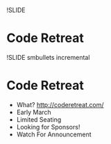 !SLIDE
# Code Retreat #

!SLIDE smbullets incremental
# Code Retreat #
* What? http://coderetreat.com/
* Early March
* Limited Seating
* Looking for Sponsors!
* Watch For Announcement 
